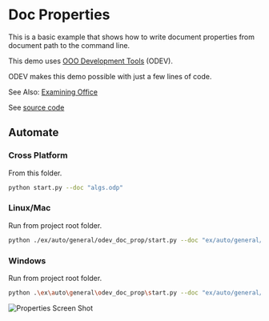 # Doc Properties

This is a basic example that shows how to write document properties from document path to the command line.

This demo uses [OOO Development Tools](https://python-ooo-dev-tools.readthedocs.io/en/latest/) (ODEV).

ODEV makes this demo possible with just a few lines of code.

See Also: [Examining Office](https://python-ooo-dev-tools.readthedocs.io/en/latest/odev/part1/chapter03.html)

See [source code](./start.py)

## Automate

### Cross Platform

From this folder.

```sh
python start.py --doc "algs.odp"
```

### Linux/Mac

Run from project root folder.

```sh
python ./ex/auto/general/odev_doc_prop/start.py --doc "ex/auto/general/odev_doc_prop/algs.odp"
```

### Windows

Run from project root folder.

```sh
python .\ex\auto\general\odev_doc_prop\start.py --doc "ex/auto/general/odev_doc_prop/algs.odp"
```

![Properties Screen Shot](https://user-images.githubusercontent.com/4193389/179302791-d8373bd0-7b72-41a3-86b8-dcbd5bac6feb.png)

